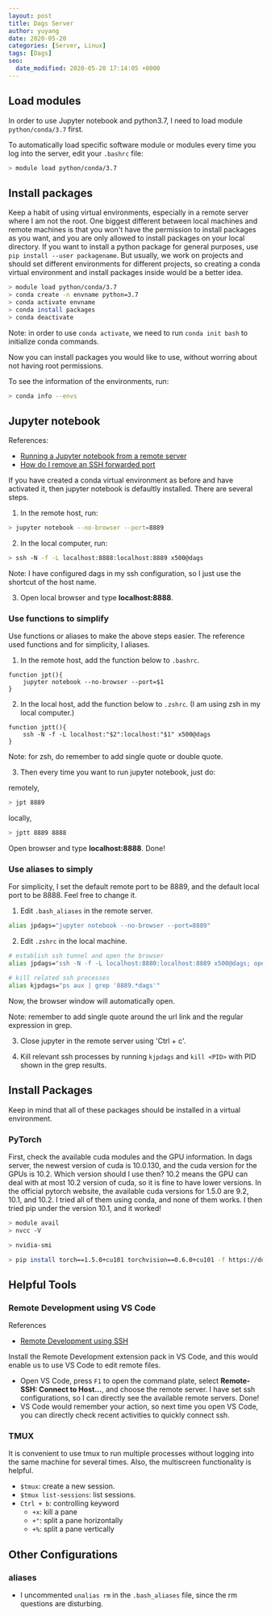 ```yaml
---
layout: post
title: Dags Server
author: yuyang
date: 2020-05-20
categories: [Server, Linux]
tags: [Dags]
seo:
  date_modified: 2020-05-20 17:14:05 +0000
---
```

## Load modules
In order to use Jupyter notebook and python3.7, I need to load module `python/conda/3.7` first.

To automatically load specific software module or modules every time you log into the server, edit your `.bashrc` file:

```bash
> module load python/conda/3.7
```

## Install packages
Keep a habit of using virtual environments, especially in a remote server where I am not the root. One biggest different between local machines and remote machines is that you won't have the permission to install packages as you want, and you are only allowed to install packages on your local directory. If you want to install a python package for general purposes, use `pip install --user packagename`. But usually, we work on projects and should set different environments for different projects, so creating a conda virtual environment and install packages inside would be a better idea.

```bash
> module load python/conda/3.7
> conda create -n envname python=3.7
> conda activate envname
> conda install packages
> conda deactivate
```

Note: in order to use `conda activate`, we need to run `conda init bash` to initialize conda commands.

Now you can install packages you would like to use, without worring about not having root permissions.

To see the information of the environments, run:

```bash
> conda info --envs
```

## Jupyter notebook

References:
- [Running a Jupyter notebook from a remote server](https://ljvmiranda921.github.io/notebook/2018/01/31/running-a-jupyter-notebook/)
- [How do I remove an SSH forwarded port](https://superuser.com/questions/87014/how-do-i-remove-an-ssh-forwarded-port)

If you have created a conda virtual environment as before and have activated it, then jupyter notebook is defaultly installed. There are several steps.

1. In the remote host, run:

```bash
> jupyter notebook --no-browser --port=8889
```

2. In the local computer, run:

```bash
> ssh -N -f -L localhost:8888:localhost:8889 x500@dags
```

Note: I have configured dags in my ssh configuration, so I just use the shortcut of the host name.

3. Open local browser and type **localhost:8888**.

### Use functions to simplify
Use functions or aliases to make the above steps easier. The reference used functions and for simplicity, I aliases.

1. In the remote host, add the function below to `.bashrc`.

```
function jpt(){
	jupyter notebook --no-browser --port=$1
}
```

2. In the local host, add the function below to `.zshrc`. (I am using zsh in my local computer.)

```
function jptt(){
	ssh -N -f -L localhost:"$2":localhost:"$1" x500@dags
}
```
Note: for zsh, do remember to add single quote or double quote.

3. Then every time you want to run jupyter notebook, just do:

remotely, 

```bash
> jpt 8889
```

locally, 

```bash
> jptt 8889 8888
```

Open browser and type **localhost:8888**. Done!

### Use aliases to simply
For simplicity, I set the default remote port to be 8889, and the default local port to be 8888. Feel free to change it.

1. Edit `.bash_aliases` in the remote server.

```bash
alias jpdags="jupyter notebook --no-browser --port=8889"
```

2. Edit `.zshrc` in the local machine.

```bash
# establish ssh tunnel and open the browser
alias jpdags="ssh -N -f -L localhost:8880:localhost:8889 x500@dags; open 'http://localhost:8880/tree?'"

# kill related ssh processes
alias kjpdags="ps aux | grep '8889.*dags'"
```

Now, the browser window will automatically open.

Note: remember to add single quote around the url link and the regular expression in grep.

3. Close jupyter in the remote server using 'Ctrl + c'.

4. Kill relevant ssh processes by running `kjpdags` and `kill <PID>` with PID shown in the grep results.


## Install Packages

Keep in mind that all of these packages should be installed in a virtual environment.

### PyTorch
First, check the available cuda modules and the GPU information. In dags server, the newest version of cuda is 10.0.130, and the cuda version for the GPUs is 10.2. Which version should I use then? 10.2 means the GPU can deal with at most 10.2 version of cuda, so it is fine to have lower versions. In the official pytorch website, the available cuda versions for 1.5.0 are 9.2, 10.1, and 10.2. I tried all of them using conda, and none of them works. I then tried pip under the version 10.1, and it worked!

```bash
> module avail
> nvcc -V

> nvidia-smi
```

```bash
> pip install torch==1.5.0+cu101 torchvision==0.6.0+cu101 -f https://download.pytorch.org/whl/torch_stable.html
```


## Helpful Tools

### Remote Development using VS Code

References
- [Remote Development using SSH](https://code.visualstudio.com/docs/remote/ssh)

Install the Remote Development extension pack in VS Code, and this would enable us to use VS Code to edit remote files.

- Open VS Code, press `F1` to open the command plate, select **Remote-SSH: Connect to Host...**, and choose the remote server. I have set ssh configurations, so I can directly see the available remote servers. Done!
- VS Code would remember your action, so next time you open VS Code, you can directly check recent activities to quickly connect ssh.

### TMUX
It is convenient to use tmux to run multiple processes without logging into the same machine for several times. Also, the multiscreen functionality is helpful.

- `$tmux`: create a new session.
- `$tmux list-sessions`: list sessions.
- `Ctrl + b`: controlling keyword
	- `+x`: kill a pane
	- `+"`: split a pane horizontally
	- `+%`: split a pane vertically

## Other Configurations

### aliases
- I uncommented `unalias rm` in the `.bash_aliases` file, since the rm questions are disturbing.